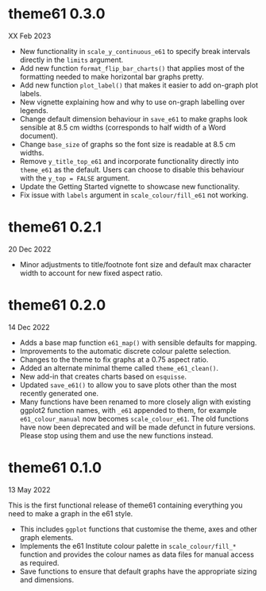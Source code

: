 # theme61 0.3.0

XX Feb 2023

* New functionality in `scale_y_continuous_e61` to specify break intervals directly in the `limits` argument.
* Add new function `format_flip_bar_charts()` that applies most of the formatting needed to make horizontal bar graphs pretty.
* Add new function `plot_label()` that makes it easier to add on-graph plot labels.
* New vignette explaining how and why to use on-graph labelling over legends.
* Change default dimension behaviour in `save_e61` to make graphs look sensible at 8.5 cm widths (corresponds to half width of a Word document).
* Change `base_size` of graphs so the font size is readable at 8.5 cm widths.
* Remove `y_title_top_e61` and incorporate functionality directly into `theme_e61` as the default. Users can choose to disable this behaviour with the `y_top = FALSE` argument.
* Update the Getting Started vignette to showcase new functionality.
* Fix issue with `labels` argument in `scale_colour/fill_e61` not working.

# theme61 0.2.1

20 Dec 2022

* Minor adjustments to title/footnote font size and default max character width to account for new fixed aspect ratio.

# theme61 0.2.0

14 Dec 2022

* Adds a base map function `e61_map()` with sensible defaults for mapping.
* Improvements to the automatic discrete colour palette selection.
* Changes to the theme to fix graphs at a 0.75 aspect ratio.
* Added an alternate minimal theme called `theme_e61_clean()`.
* New add-in that creates charts based on `esquisse`.
* Updated `save_e61()` to allow you to save plots other than the most recently generated one.
* Many functions have been renamed to more closely align with existing ggplot2 function names, with `_e61` appended to them, for example `e61_colour_manual` now becomes `scale_colour_e61`. The old functions have now been deprecated and will be made defunct in future versions. Please stop using them and use the new functions instead.

# theme61 0.1.0

13 May 2022

This is the first functional release of theme61 containing everything you need to make a graph in the e61 style.

* This includes `ggplot` functions that customise the theme, axes and other graph elements.
* Implements the e61 Institute colour palette in `scale_colour/fill_*` function and provides the colour names as data files for manual access as required.
* Save functions to ensure that default graphs have the appropriate sizing and dimensions.
